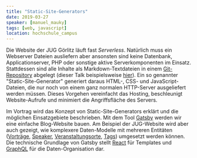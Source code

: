 ```yaml
---
title: "Static-Site-Generators"
date: 2019-03-27
speaker: [manuel_mauky]
tags: [web, javascript]
location: hochschule_campus
---
```


Die Website der JUG Görlitz läuft fast _Serverless_. Natürlich muss ein Webserver Dateien ausliefern aber
ansonsten sind keine Datenbank, Applicationserver, PHP oder sonstige aktive Serverkomponenten im Einsatz. Stattdessen
sind alle Inhalte als Markdown-Textdateien in einem [Git-Repository](https://github.com/juggr/juggr.github.io) abgelegt
(dieser Talk beispielsweise [hier](https://github.com/juggr/juggr.github.io/blob/source/content/talks/2019-03-27-static-site-generators.md)). Ein so genannter "Static-Site-Generator"
generiert daraus HTML-, CSS- und JavaScript-Dateien, die nur noch von einem ganz normalen HTTP-Server ausgeliefert
werden müssen. Dieses Vorgehen vereinfacht das Hosting, beschleunigt Website-Aufrufe und minimiert die Angriffsfläche
des Servers.

Im Vortrag wird das Konzept von Static-Site-Generators erklärt und die möglichen Einsatzgebiete beschrieben. Mit dem
Tool [Gatsby](https://www.gatsbyjs.org/) werden wir eine einfache Blog-Website bauen. Am Beispiel der JUG-Website wird
aber auch gezeigt, wie komplexere Daten-Modelle mit mehreren Entitäten ([Vorträge](/talks), [Speaker](/speakers),
[Veranstaltungsorte](/locations), [Tags](/tags)) umgesetzt werden können. Die technische Grundlage von Gatsby stellt
[React](/talks/2017-05-31-react) für Templates und [GraphQL](/talks/2018-05-30-graphql) für die Daten-Organisation dar.
